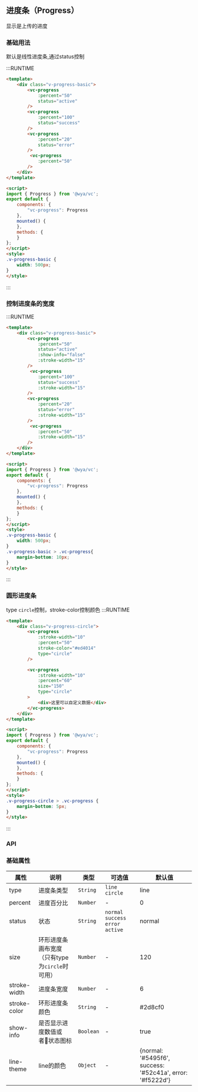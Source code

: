 ## 进度条（Progress）
显示是上传的进度

### 基础用法
默认是线性进度条,通过status控制

:::RUNTIME
```html
<template>
	<div class="v-progress-basic">
		<vc-progress
            :percent="50"
            status="active"
        />
        <vc-progress
            :percent="100"
            status="success"
        />
        <vc-progress
            :percent="20"
            status="error"
        />
         <vc-progress
            :percent="50"
        />
	</div>
</template>

<script>
import { Progress } from '@wya/vc';
export default {
	components: {
		"vc-progress": Progress
	},
	mounted() {
	},
	methods: {
	}
};
</script>
<style>
.v-progress-basic {
	width: 500px;
}
</style>
```
:::

### 控制进度条的宽度

:::RUNTIME
```html
<template>
	<div class="v-progress-basic">
		<vc-progress
            :percent="50"
            status="active"
            :show-info="false"
            :stroke-width="15"
        />
         <vc-progress
            :percent="100"
            status="success"
            :stroke-width="15"
        />
        <vc-progress
            :percent="20"
            status="error"
            :stroke-width="15"
        />
         <vc-progress
            :percent="50"
            :stroke-width="15"
        />
	</div>
</template>

<script>
import { Progress } from '@wya/vc';
export default {
	components: {
		"vc-progress": Progress
	},
	mounted() {
	},
	methods: {
	}
};
</script>
<style>
.v-progress-basic {
	width: 500px;
}
.v-progress-basic > .vc-progress{
    margin-bottom: 10px;
}
</style>
```
:::

### 圆形进度条
type `circle`控制，stroke-color控制颜色
:::RUNTIME
```html
<template>
	<div class="v-progress-circle">
		<vc-progress
            :stroke-width="10" 
			:percent="50"
			stroke-color="#ed4014"
			type="circle"
        />

        <vc-progress
            :stroke-width="10" 
            :percent="60"
            size="150"
			type="circle"
        >
			<div>这里可以自定义数据</div>
		</vc-progress>
	</div>
</template>

<script>
import { Progress } from '@wya/vc';
export default {
	components: {
		"vc-progress": Progress
	},
	mounted() {
	},
	methods: {
	}
};
</script>
<style>
.v-progress-circle > .vc-progress {
    margin-bottom: 5px;
}
</style>
```
:::
### API

### 基础属性

属性 | 说明 | 类型| 可选值 | 默认值
---|---|---|---|---
type | 进度条类型 | `String` | `line` `circle` | line
percent | 进度百分比 | `Number`| - | 0 
status | 状态 | `String` | `normal` `success` `error` `active` |  normal
size | 环形进度条画布宽度（只有type为`circle`时可用） | `Number` | - | 120
stroke-width | 进度条宽度 | `Number` | - | 6
stroke-color | 环形进度条颜色 | `String` | - | #2d8cf0 
show-info | 是否显示进度数值或者状态图标 | `Boolean` | - |true
line-theme| line的颜色 | `Object` | - | {normal: '#5495f6', success: '#52c41a', error: '#f5222d'}
